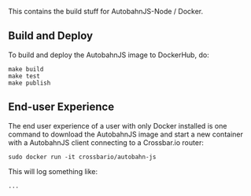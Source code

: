 This contains the build stuff for AutobahnJS-Node / Docker.

## Build and Deploy

To build and deploy the AutobahnJS image to DockerHub, do:

```console
make build
make test
make publish
```

## End-user Experience

The end user experience of a user with only Docker installed is one command to download the AutobahnJS image and start a new container with a AutobahnJS client connecting to a Crossbar.io router:

    sudo docker run -it crossbario/autobahn-js

This will log something like:

```console
...
```
